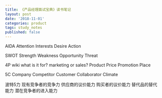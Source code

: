 ```yaml
---
title: 《产品经理面试宝典》读书笔记
layout: post
date: '2018-11-01'
categories: product
tags: study_notes
published: false
---
```


AIDA
Attention 
Interests
Desire 
Action

SWOT
Strength 
Weakness 
Opportunity 
Threat

4P wiki what is it for? marketing or sales?
Product 
Price
Promotion 
Place

5C
Company
Competitor
Customer
Collaborator
Climate 

波特5力
现有竞争者的竞争力
供应商的议价能力
购买者的议价能力
替代品的替代能力
潜在竞争者的进入能力
